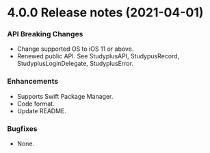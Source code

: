 4.0.0 Release notes (2021-04-01)
=============================================================

### API Breaking Changes

* Change supported OS to iOS 11 or above.
* Renewed public API. See StudyplusAPI, StudypusRecord, StudyplusLoginDelegate, StudyplusError.

### Enhancements

* Supports Swift Package Manager.
* Code format.
* Update README.

### Bugfixes

* None.
